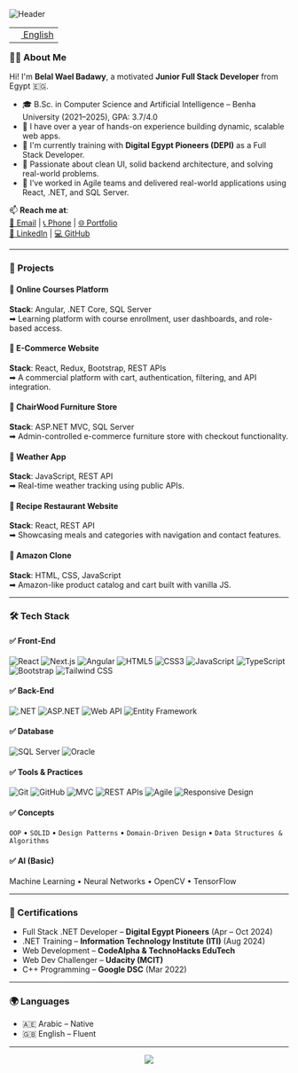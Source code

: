 <img src="images/svg/header_en.svg" alt="Header">

<table align="right">
 <tr><td><a href="README.md"><img src="images/us-flag.png" height="13"> English</a></td></tr>
</table>

### 👨‍💻 About Me

Hi! I'm **Belal Wael Badawy**, a motivated **Junior Full Stack Developer** from Egypt 🇪🇬.

- 🎓 B.Sc. in Computer Science and Artificial Intelligence – Benha University (2021–2025), GPA: 3.7/4.0
- 🚀 I have over a year of hands-on experience building dynamic, scalable web apps.
- 💼 I'm currently training with **Digital Egypt Pioneers (DEPI)** as a Full Stack Developer.
- 🧠 Passionate about clean UI, solid backend architecture, and solving real-world problems.
- 🤝 I’ve worked in Agile teams and delivered real-world applications using React, .NET, and SQL Server.

📫 **Reach me at**:  
[📧 Email](mailto:belalbatnain20@gmail.com) | [📞 Phone](tel:+201068645370) | [🌐 Portfolio](https://belal-wael.github.io/myPortfolio)  
[🔗 LinkedIn](https://linkedin.com/in/belalwael) | [💻 GitHub](https://github.com/Belal-Wael)

---

### 💼 Projects

#### 🔹 Online Courses Platform  
**Stack**: Angular, .NET Core, SQL Server  
➡ Learning platform with course enrollment, user dashboards, and role-based access.

#### 🔹 E-Commerce Website  
**Stack**: React, Redux, Bootstrap, REST APIs  
➡ A commercial platform with cart, authentication, filtering, and API integration.

#### 🔹 ChairWood Furniture Store  
**Stack**: ASP.NET MVC, SQL Server  
➡ Admin-controlled e-commerce furniture store with checkout functionality.

#### 🔹 Weather App  
**Stack**: JavaScript, REST API  
➡ Real-time weather tracking using public APIs.

#### 🔹 Recipe Restaurant Website  
**Stack**: React, REST API  
➡ Showcasing meals and categories with navigation and contact features.

#### 🔹 Amazon Clone  
**Stack**: HTML, CSS, JavaScript  
➡ Amazon-like product catalog and cart built with vanilla JS.

---

### 🛠️ Tech Stack

#### ✅ Front-End
![React](https://img.shields.io/badge/React-20232A?style=flat&logo=react)
![Next.js](https://img.shields.io/badge/Next.js-000000?style=flat&logo=next.js)
![Angular](https://img.shields.io/badge/Angular-DD0031?style=flat&logo=angular&logoColor=white)
![HTML5](https://img.shields.io/badge/HTML5-E34F26?style=flat&logo=html5&logoColor=white)
![CSS3](https://img.shields.io/badge/CSS3-1572B6?style=flat&logo=css3&logoColor=white)
![JavaScript](https://img.shields.io/badge/JavaScript-F7DF1E?style=flat&logo=javascript&logoColor=black)
![TypeScript](https://img.shields.io/badge/TypeScript-3178C6?style=flat&logo=typescript)
![Bootstrap](https://img.shields.io/badge/Bootstrap-7952B3?style=flat&logo=bootstrap)
![Tailwind CSS](https://img.shields.io/badge/Tailwind_CSS-38B2AC?style=flat&logo=tailwind-css)

#### ✅ Back-End
![.NET](https://img.shields.io/badge/.NET-512BD4?style=flat&logo=dotnet)
![ASP.NET](https://img.shields.io/badge/ASP.NET-5C2D91?style=flat&logo=dotnet)
![Web API](https://img.shields.io/badge/Web%20API-333333?style=flat)
![Entity Framework](https://img.shields.io/badge/Entity%20Framework-68217A?style=flat)

#### ✅ Database
![SQL Server](https://img.shields.io/badge/SQL_Server-CC2927?style=flat&logo=microsoftsqlserver)
![Oracle](https://img.shields.io/badge/Oracle-F80000?style=flat&logo=oracle)

#### ✅ Tools & Practices
![Git](https://img.shields.io/badge/Git-F05032?style=flat&logo=git)
![GitHub](https://img.shields.io/badge/GitHub-181717?style=flat&logo=github)
![MVC](https://img.shields.io/badge/MVC-007ACC?style=flat)
![REST APIs](https://img.shields.io/badge/REST_API-02569B?style=flat&logo=rest)
![Agile](https://img.shields.io/badge/Agile-28A745?style=flat)
![Responsive Design](https://img.shields.io/badge/Responsive%20Design-2196F3?style=flat)

#### ✅ Concepts
`OOP` • `SOLID` • `Design Patterns` • `Domain-Driven Design` • `Data Structures & Algorithms`

#### ✅ AI (Basic)
Machine Learning • Neural Networks • OpenCV • TensorFlow

---

### 📜 Certifications

- Full Stack .NET Developer – **Digital Egypt Pioneers** (Apr – Oct 2024)
- .NET Training – **Information Technology Institute (ITI)** (Aug 2024)
- Web Development – **CodeAlpha & TechnoHacks EduTech**
- Web Dev Challenger – **Udacity (MCIT)**
- C++ Programming – **Google DSC** (Mar 2022)

---

### 🌍 Languages

- 🇦🇪 Arabic – Native  
- 🇬🇧 English – Fluent

---

<p align="center">
  <img src="https://komarev.com/ghpvc/?username=Belal-Wael&style=plastic&label=Views">
</p>
